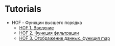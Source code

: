 # Tutorials

* HOF - Функции высшего порядка
    * [HOF 1. Введение](./hof-1)
    * [HOF 2. Функция фильтрации](./hof-2)
    * [HOF 3. Отображение данных, функция map](./hof-3)